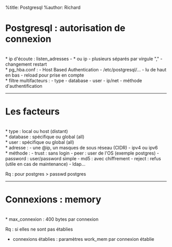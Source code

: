 %title: Postgresql
%author: Richard



# Postgresql : autorisation de connexion


<br>
* ip d'écoute : listen_adresses
		- * ou ip
		- plusieurs séparés par virgule ","
		- changement restart


<br>
* pg_hba.conf :
		- Host Based Authentication
		- /etc/postgresql/...
		- lu de haut en bas
		- reload pour prise en compte

<br>
* filtre multifacteurs :
		- type
		- database
		- user
		- ip/net
		- méthode d'authentification


---------------------------------------------------


# Les facteurs



<br>
* type : local ou host (distant)


<br>
* database : spécifique ou global (all)


<br>
* user : spécifique ou global (all)


<br>
* adresse : 
			- une @ip, un masques de sous réseau (CIDR)
			- ipv4 ou ipv6

<br>
* méthode :
			- trust : sans login
			- peer : user de l'OS (exemple postgres)
			- password : user/password simple
			- md5 : avec chiffrement
			- reject : refus (utile en cas de maintenance)
			- ldap...

Rq : pour postgres > passwd postgres

------------------------------------------------------


# Connexions : memory


<br>
* max_connexion : 400 bytes par connexion

Rq : si elles ne sont pas établies


* connexions établies : paramètres work_mem par connexion établie



